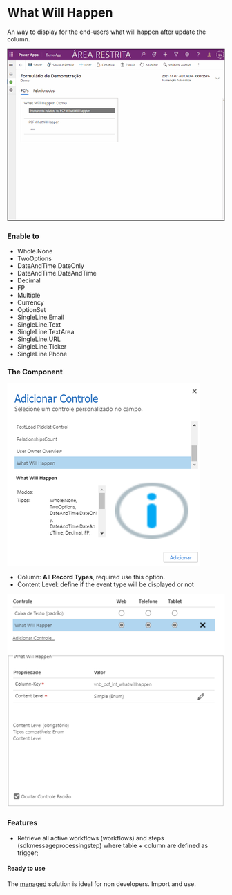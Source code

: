 # What Will Happen

An way to display for the end-users what will happen after update the column.

![alt text](https://github.com/VinnyDyn/WhatWillHappen/blob/main/Images/control-demo.gif)

### Enable to 
- Whole.None
- TwoOptions
- DateAndTime.DateOnly
- DateAndTime.DateAndTime
- Decimal
- FP
- Multiple
- Currency
- OptionSet
- SingleLine.Email
- SingleLine.Text
- SingleLine.TextArea
- SingleLine.URL
- SingleLine.Ticker
- SingleLine.Phone

### The Component

![alt text](https://github.com/VinnyDyn/WhatWillHappen/blob/main/Images/control-add.png)

- Column: **All Record Types**, required use this option.
- Content Level: define if the event type will be displayed or not

![alt text](https://github.com/VinnyDyn/WhatWillHappen/blob/main/Images/control-config.png)

### Features
- Retrieve all active workflows (workflows) and steps (sdkmessageprocessingstep) where table + column are defined as trigger;

#### Ready to use
The [managed]() solution is ideal for non developers. Import and use.